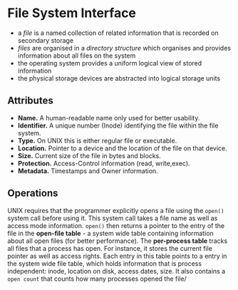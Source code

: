 # File System Interface

- a *file* is a named collection of related information that is recorded on secondary storage
- *files* are organised in a *directory structure* which organises and provides information about all files on the system
- the operating system provides a uniform logical view of stored information
- the physical storage devices are abstracted into logical storage units

## Attributes

- **Name.** A human-readable name only used for better usability.
- **Identifier.** A unique number (Inode) identifying the file within the file system.
- **Type.** On UNIX this is either regular file or executable.
- **Location.** Pointer to a device and the location of the file on that device.
- **Size.** Current size of the file in bytes and blocks.
- **Protection.** Access-Control information (read, write,exec).
- **Metadata.** Timestamps and Owner information.

## Operations

UNIX requires that the programmer explicitly opens a file using the `open()` system call before using it. This system call takes a file name as well as access mode information. `open()` then returns a pointer to the entry of the file in the **open-file table** - a system wide table containing information about all open files (for better performance). The **per-process table** tracks all files that a process has open. For instance, it stores the current file pointer as well as access rights. Each entry in this table points to a entry in the system wide file table, which holds information that is process independent: inode, location on disk, access dates, size. It also contains a `open count` that counts how many processes opened the file/